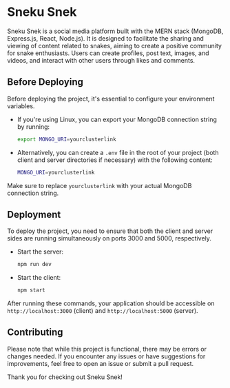 # Sneku Snek

Sneku Snek is a social media platform built with the MERN stack (MongoDB, Express.js, React, Node.js). It is designed to facilitate the sharing and viewing of content related to snakes, aiming to create a positive community for snake enthusiasts. Users can create profiles, post text, images, and videos, and interact with other users through likes and comments.

## Before Deploying

Before deploying the project, it's essential to configure your environment variables. 

- If you're using Linux, you can export your MongoDB connection string by running:

  ```bash
  export MONGO_URI=yourclusterlink
  ```

- Alternatively, you can create a `.env` file in the root of your project (both client and server directories if necessary) with the following content:

  ```bash
  MONGO_URI=yourclusterlink
  ```

Make sure to replace `yourclusterlink` with your actual MongoDB connection string.

## Deployment

To deploy the project, you need to ensure that both the client and server sides are running simultaneously on ports 3000 and 5000, respectively.

- Start the server:

  ```bash
  npm run dev
  ```

- Start the client:

  ```bash
  npm start
  ```

After running these commands, your application should be accessible on `http://localhost:3000` (client) and `http://localhost:5000` (server).

## Contributing

Please note that while this project is functional, there may be errors or changes needed. If you encounter any issues or have suggestions for improvements, feel free to open an issue or submit a pull request.

Thank you for checking out Sneku Snek!
